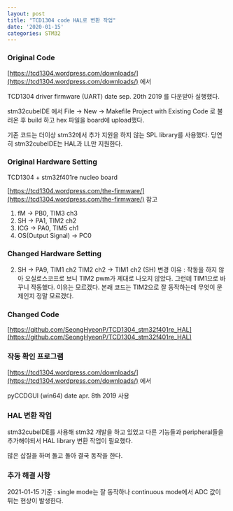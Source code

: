 ```yaml
---
layout: post
title: "TCD1304 code HAL로 변환 작업"
date: '2020-01-15'
categories: STM32
---
```


### Original Code
[https://tcd1304.wordpress.com/downloads/](https://tcd1304.wordpress.com/downloads/) 에서

TCD1304 driver firmware (UART) date sep. 20th 2019 를 다운받아 실행했다.

stm32cubeIDE 에서 File -> New -> Makefile Project with Existing Code 로 불러온 후
build 하고 hex 파일을 board에 upload했다.

기존 코드는 더이상 stm32에서 추가 지원을 하지 않는 SPL library를 사용했다. 당연히 stm32cubeIDE는 HAL과 LL만 지원한다. 

### Original Hardware Setting
TCD1304 + stm32f401re nucleo board

[https://tcd1304.wordpress.com/the-firmware/](https://tcd1304.wordpress.com/the-firmware/) 참고
1. fM -> PB0, TIM3 ch3
2. SH -> PA1, TIM2 ch2
3. ICG -> PA0, TIM5 ch1
4. OS(Output Signal) -> PC0

### Changed Hardware Setting
2. SH -> PA9, TIM1 ch2
TIM2 ch2 -> TIM1 ch2 (SH) 변경 이유 : 작동을 하지 않아 오실로스코프로 보니 TIM2 pwm가 제대로 나오지 않았다. 그런데 TIM1으로 바꾸니 작동했다. 이유는 모르겠다. 본래 코드는 TIM2으로 잘 동작하는데 무엇이 문제인지 정말 모르겠다.

### Changed Code
[https://github.com/SeongHyeonP/TCD1304_stm32f401re_HAL](https://github.com/SeongHyeonP/TCD1304_stm32f401re_HAL)

### 작동 확인 프로그램
[https://tcd1304.wordpress.com/downloads/](https://tcd1304.wordpress.com/downloads/) 에서 

pyCCDGUI (win64) date apr. 8th 2019 사용 

### HAL 변환 작업
stm32cubeIDE를 사용해 stm32 개발을 하고 있었고 다른 기능들과 peripheral들을 추가해야되서 HAL library 변환 작업이 필요했다.

많은 삽질을 하며 돌고 돌아 결국 동작을 한다. 

### 추가 해결 사항
2021-01-15 기준 : single mode는 잘 동작하나 continuous mode에서 ADC 값이 튀는 현상이 발생한다.

